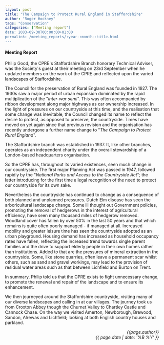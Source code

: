 ```yaml
---
layout: post
title: "The Campaign to Protect Rural England in Staffordshire"
author: "Roger Hockney"
tags: "Conservation"
categories: [“Meeting report"]
date: 2003-09-30T00:00:00+01:00
permalink: /meeting_reports/:year-:month-:title.html
---
```

#### Meeting Report ####

Philip Good, the CPRE's Staffordshire Branch honorary Technical Adviser, was the Society's guest at their meeting on 23rd September when he updated members on the work of the CPRE and reflected upon the varied landscapes of Staffordshire. 

The Council for the preservation of Rural England was founded in 1927. The 1930s saw a major period of urban expansion dominated by the rapid multiplication of the "*inter-war semi*". This was often accompanied by ribbon development along major highways as car ownership increased. In the light of pressures on our countryside at this time, and the realisation that some change was inevitable, the Council changed its name to reflect the desire to protect, as opposed to preserve, the countryside. Times have moved on yet again since that previous revision and the organisation has recently undergone a further name change to "*The Campaign to Protect Rural England*". 

The Staffordshire branch was established in 1937. It, like other branches, operates as an independent charity under the overall stewardship of a London-based headquarters organisation. 

So the CPRE has, throughout its varied existences, seen much change in our countryside. The first major Planning Act was passed in 1947, followed rapidly by the "*National Parks and Access to the Countryside Act*"; the latter introducing for the first time a legal recognition of the need to protect our countryside for its own sake. 

Nevertheless the countryside has continued to change as a consequence of both planned and unplanned pressures. Dutch Elm disease has seen the arboricultural landscape change. Some ill thought out Government policies, promoting the removal of hedgerows in the interest of agricultural efficiency, have seen many thousand miles of hedgerow removed. Woodland cover has fallen by over 50% in the last 50 years and that which remains is quite often poorly managed - if managed at all. Increased mobility and greater leisure time has seen the countryside adopted as an urban playground. Housing demand has increased as household occupancy rates have fallen, reflecting the increased trend towards single parent families and the drive to support elderly people in their own homes rather than institutions. Added to that are the pressures of mineral extraction in the countryside. Some, like stone quarries, often leave a permanent scar whilst others, such as sand and gravel workings, may lead to the provision of residual water areas such as that between Lichfield and Burton on Trent. 

In summary, Philip told us that the CPRE exists to fight unnecessary change, to promote the renewal and repair of the landscape and to ensure its enhancement. 

We then journeyed around the Staffordshire countryside, visiting many of our diverse landscapes and calling in at our villages. The journey took us from Croxton Abbey though the Churnet Valley to Chartley Castle and Cannock Chase. On the way we visited Amerton, Newborough, Brewood, Sandon, Alrewas and Lichfield; looking at both English country houses and parkland. 

<p align="right"><i> {{page.author}} <br> {{ page.date | date: '%B %Y' }} </i></p>
